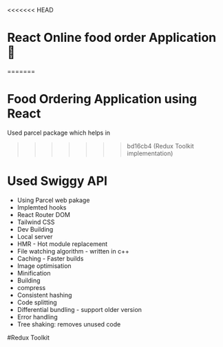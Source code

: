 <<<<<<< HEAD
# React Online food order Application 🚀
=======
# Food Ordering Application using React

Used parcel package which helps in
>>>>>>> bd16cb4 (Redux Toolkit implementation)

# Used Swiggy API
- Using Parcel web pakage
- Implemted hooks
- React Router DOM
- Tailwind CSS
- Dev Building
- Local server
- HMR - Hot module replacement
- File watching algorithm - written in c++
- Caching - Faster builds
- Image optimisation
- Minification
- Building
- compress
- Consistent hashing
- Code splitting
- Differential bundling - support older version
- Error handling
- Tree shaking: removes unused code

#Redux Toolkit
